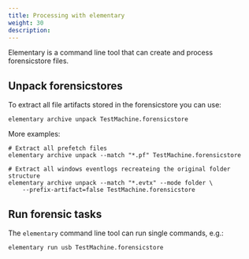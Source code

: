 ```yaml
---
title: Processing with elementary
weight: 30
description:
---
```


Elementary is a command line tool that can create and process forensicstore
files.

## Unpack forensicstores

To extract all file artifacts stored in the forensicstore you can use:

``` shell
elementary archive unpack TestMachine.forensicstore
```

More examples:

``` shell
# Extract all prefetch files
elementary archive unpack --match "*.pf" TestMachine.forensicstore

# Extract all windows eventlogs recreateing the original folder structure
elementary archive unpack --match "*.evtx" --mode folder \
    --prefix-artifact=false TestMachine.forensicstore
```
## Run forensic tasks

The `elementary` command line tool can run single commands, e.g.:

```shell
elementary run usb TestMachine.forensicstore
```

<!--
Some available commands are explained below.

### eventlogs
Process eventlogs into single events

``` shell
elementary run eventlogs TestMachine.forensicstore
```

### export
Export selected elements

### hotfixes
Process windows hotfixes

### import-file
Import files

### import-forensicstore
Import forensicstore files. This can be used

### import-image
Import images

### import-json
Import json files

### networking
Process windows network interfaces

### plaso
Process with plaso

### prefetch
Process prefetch files

### run-keys
Process windows run keys

### services
Process windows services

### shimcache
Process the shimcache

### software
Process uninstall entries

### usb
Process windows usb artifacts


An updated list can be seen using the `elementary run` command.

<!-- TODO: Output -->


<!--
TODO: ## Workflow format

The workflow.yml file contains a list of tasks like the following:

```yaml
eventlogs:
    command: eventlogs
prefetch:
    command: prefetch
    arguments:
        format: table
        output: prefetch.txt
```
-->
